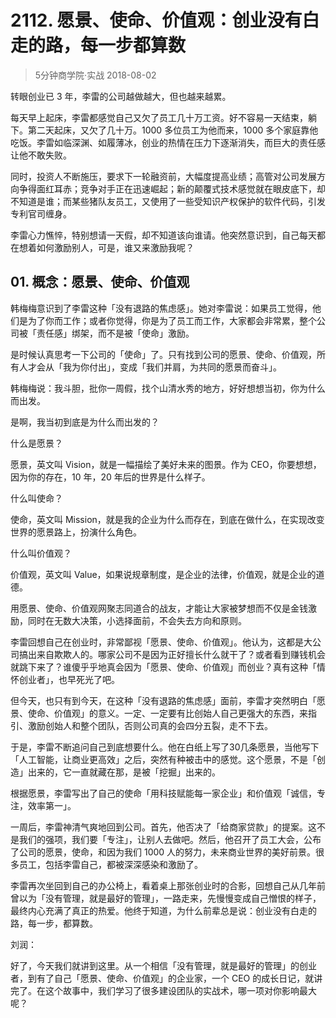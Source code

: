 # 2112. 愿景、使命、价值观：创业没有白走的路，每一步都算数
> 5分钟商学院·实战
2018-08-02

转眼创业已 3 年，李雷的公司越做越大，但也越来越累。

每天早上起床，李雷都感觉自己又欠了员工几十万工资。好不容易一天结束，躺下。第二天起床，又欠了几十万。1000 多位员工为他而来，1000 多个家庭靠他吃饭。李雷如临深渊、如履薄冰，创业的热情在压力下逐渐消失，而巨大的责任感让他不敢失败。

同时，投资人不断施压，要求下一轮融资前，大幅度提高业绩；高管对公司发展方向争得面红耳赤；竞争对手正在迅速崛起；新的颠覆式技术感觉就在眼皮底下，却不知道是谁；而某些猪队友员工，又使用了一些受知识产权保护的软件代码，引发专利官司缠身。

李雷心力憔悴，特别想请一天假，却不知道该向谁请。他突然意识到，自己每天都在想着如何激励别人，可是，谁又来激励我呢？

## 01. 概念：愿景、使命、价值观

韩梅梅意识到了李雷这种「没有退路的焦虑感」。她对李雷说：如果员工觉得，他们是为了你而工作；或者你觉得，你是为了员工而工作，大家都会非常累，整个公司被「责任感」绑架，而不是被「使命」激励。

是时候认真思考一下公司的「使命」了。只有找到公司的愿景、使命、价值观，所有人才会从「我为你付出」，变成「我们并肩，为共同的愿景而奋斗」。

韩梅梅说：我斗胆，批你一周假，找个山清水秀的地方，好好想想当初，你为什么而出发。

是啊，我当初到底是为什么而出发的？

什么是愿景？

愿景，英文叫 Vision，就是一幅描绘了美好未来的图景。作为 CEO，你要想想，因为你的存在，10 年，20 年后的世界是什么样子。

什么叫使命？

使命，英文叫 Mission，就是我的企业为什么而存在，到底在做什么，在实现改变世界的愿景路上，扮演什么角色。

什么叫价值观？

价值观，英文叫 Value，如果说规章制度，是企业的法律，价值观，就是企业的道德。

用愿景、使命、价值观网聚志同道合的战友，才能让大家被梦想而不仅是金钱激励，同时在无数大决策，小选择面前，不会失去方向和原则。

李雷回想自己在创业时，非常鄙视「愿景、使命、价值观」。他认为，这都是大公司搞出来自欺欺人的。哪家公司不是因为正好擅长什么就干了？或者看到赚钱机会就跳下来了？谁傻乎乎地真会因为「愿景、使命、价值观」而创业？真有这种「情怀创业者」，也早死光了吧。

但今天，也只有到今天，在这种「没有退路的焦虑感」面前，李雷才突然明白「愿景、使命、价值观」的意义。一定、一定要有比创始人自己更强大的东西，来指引、激励创始人和整个团队，否则公司真的会四分五裂，走不下去。

于是，李雷不断追问自己到底想要什么。他在白纸上写了30几条愿景，当他写下「人工智能，让商业更高效」之后，突然有种被击中的感觉。这个愿景，不是「创造」出来的，它一直就藏在那，是被「挖掘」出来的。

根据愿景，李雷写出了自己的使命「用科技赋能每一家企业」和价值观「诚信，专注，效率第一」。

一周后，李雷神清气爽地回到公司。首先，他否决了「给商家贷款」的提案。这不是我们的强项，我们要「专注」，让别人去做吧。然后，他召开了员工大会，公布了公司的愿景，使命，和因为我们 1000 人的努力，未来商业世界的美好前景。很多员工，包括李雷自己，都被深深感染和激励了。

李雷再次坐回到自己的办公椅上，看着桌上那张创业时的合影，回想自己从几年前曾以为「没有管理，就是最好的管理」，一路走来，先慢慢变成自己憎恨的样子，最终内心充满了真正的热爱。他终于知道，为什么前辈总是说：创业没有白走的路，每一步，都算数。

刘润：

好了，今天我们就讲到这里。从一个相信「没有管理，就是最好的管理」的创业者，到有了自己「愿景、使命、价值观」的企业家，一个 CEO 的成长日记，就讲完了。在这个故事中，我们学习了很多建设团队的实战术，哪一项对你影响最大呢？

